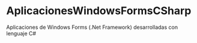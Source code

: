 # AplicacionesWindowsFormsCSharp
Aplicaciones de Windows Forms (.Net Framework) desarrolladas con lenguaje C#
